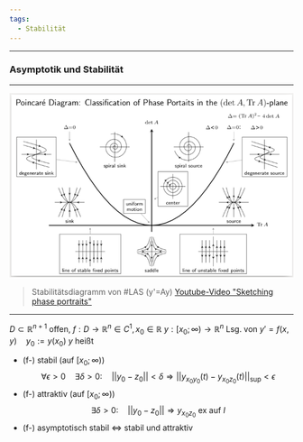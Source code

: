 ```yaml
---
tags:
  - Stabilität
---
```

---
### Asymptotik und Stabilität
---

![alt text](Bilder/poincare_diagram.png)
>Stabilitätsdiagramm von #LAS (y'=Ay)
>[Youtube-Video "Sketching phase portraits"](https://youtu.be/dpbRUQ-5YWc?si=RUVXktmzVDl8H8ZY)

---
$D\subset \mathbb{R}^{n+1}$ offen, $f:D\to \mathbb{R}^{n} \in C^{1},x_{0}\in \mathbb{R}$
$y:[x_{0};\infty)\to \mathbb{R}^{n}$ Lsg. von $y'=f(x,y) \quad y_{0}:=y(x_{0})$
$y$ heißt
- (f-) stabil (auf $[x_{0};\infty)$)
$$\forall\epsilon>0\quad\exists\delta>0:\quad||y_{0}-z_{0}||<\delta\Rightarrow||y_{x_{0}y_{0}}(t)-y_{x_{0}z_{0}}(t)||_\text{sup}<\epsilon$$
- (f-) attraktiv (auf $[x_{0};\infty)$)
$$\exists\delta>0:\quad||y_{0}-z_{0}||\Rightarrow y_{x_{0}z_{0}}\text{ ex auf }I$$
- (f-) asymptotisch stabil $\Leftrightarrow$ stabil und attraktiv

